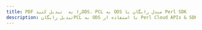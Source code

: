 ---title: PDF را به  تبدیل کنیدODS، PCL به ODS مبدل رایگان یا Perl SDKdescription: تبدیل رایگانPCL به ODS با استفاده از Perl Cloud APIs & SDK همچنین اسناد PDF را در Cloud ایجاد، ویرایش و رندر کنید.---